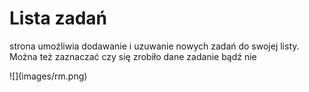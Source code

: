 <h1>Lista zadań </h1>
<p>strona umożliwia dodawanie i uzuwanie nowych zadań do swojej listy. Można też zaznaczać czy się zrobiło dane zadanie bądź nie</p>
![](images/rm.png)
